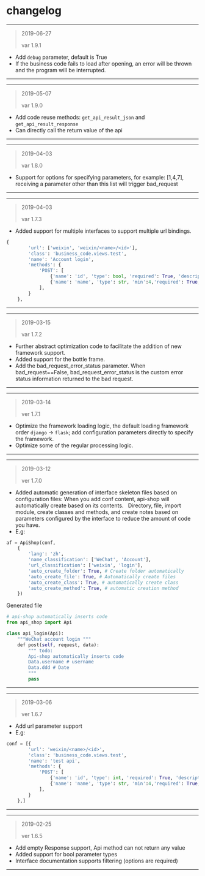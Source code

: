 # changelog

---
> 2019-06-27
>
> var 1.9.1
- Add `debug` parameter, default is True
- If the business code fails to load after opening, an error will be thrown and the program will be interrupted.
---


---
> 2019-05-07
>
> var 1.9.0
- Add code reuse methods: `get_api_result_json` and `get_api_result_response`
- Can directly call the return value of the api
---

---
> 2019-04-03
>
> var 1.8.0
- Support for options for specifying parameters, for example: [1,4,7], receiving a parameter other than this list will trigger bad_request
---

---
> 2019-04-03
>
> var 1.7.3
- Added support for multiple interfaces to support multiple url bindings.
```python
{
        'url': ['weixin', 'weixin/<name>/<id>'],
        'class': 'business_code.views.test',
        'name': 'Account login',
        'methods': {
            'POST': [
                {'name': 'id', 'type': bool, 'required': True, 'description': 'user id'},
                {'name': 'name', 'type': str, 'min':4,'required': True,'description': 'username'},
            ],
        }
    },
```
---

---
> 2019-03-15
>
> var 1.7.2
- Further abstract optimization code to facilitate the addition of new framework support.
- Added support for the bottle frame.
- Add the bad_request_error_status parameter. When bad_request==False, bad_request_error_status is the custom error status information returned to the bad request.
---

---
> 2019-03-14
>
> ver 1.7.1
- Optimize the framework loading logic, the default loading framework order ```django``` -> ```flask```; add configuration parameters directly to specify the framework.
- Optimize some of the regular processing logic.
---

---
> 2019-03-12
>
> ver 1.7.0
- Added automatic generation of interface skeleton files based on configuration files: When you add conf content, api-shop will automatically create based on its contents.
  Directory, file, import module, create classes and methods, and create notes based on parameters configured by the interface to reduce the amount of code you have.
- E.g:
```python
af = ApiShop(conf,
    {
        'lang': 'zh',
        'name_classification': ['WeChat', 'Account'],
        'url_classification': ['weixin', 'login'],
        'auto_create_folder': True, # Create folder automatically
        'auto_create_file': True, # Automatically create files
        'auto_create_class': True, # automatically create class
        'auto_create_method': True, # automatic creation method
    })
```

Generated file
```python
# api-shop automatically inserts code
from api_shop import Api

class api_login(Api):
    """WeChat account login """
    def post(self, request, data):
        """ todo:
        Api-shop automatically inserts code
        Data.username # username
        Data.ddd # Date
        """
        pass
```
---


---
> 2019-03-06
>
> ver 1.6.7
- Add url parameter support
- E.g:
```python
conf = [{
        'url': 'weixin/<name>/<id>',
        'class': 'business_code.views.test',
        'name': 'test api',
        'methods': {
            'POST': [
                {'name': 'id', 'type': int, 'required': True, 'description': 'user id'},
                {'name': 'name', 'type': str, 'min':4,'required': True,'description': 'username'},
            ],
        }
    },]
```
---

---
> 2019-02-25
>
> ver 1.6.5
- Add empty Response support, Api method can not return any value
- Added support for bool parameter types
- Interface documentation supports filtering (options are required)
---